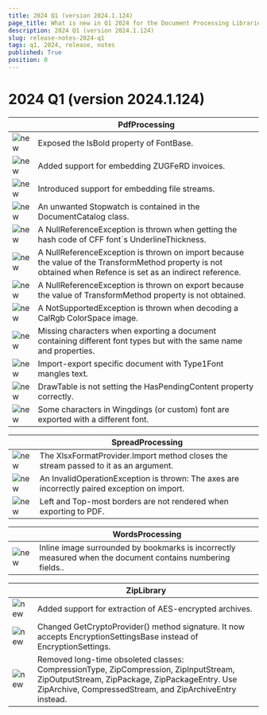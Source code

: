 ```yaml
---
title: 2024 Q1 (version 2024.1.124)
page_title: What is new in Q1 2024 for the Document Processing Libraries
description: 2024 Q1 (version 2024.1.124)
slug: release-notes-2024-q1
tags: q1, 2024, release, notes
published: True
position: 0
---
```

# 2024 Q1 (version 2024.1.124)

||PdfProcessing|
|----|----|
|![new](./images/new.png)|Exposed the IsBold property of FontBase.|
|![new](./images/new.png)|Added support for embedding ZUGFeRD invoices.|
|![new](./images/new.png)|Introduced support for embedding file streams.|
|![new](./images/fixed.png)|An unwanted Stopwatch is contained in the DocumentCatalog class. |
|![new](./images/fixed.png)|A NullReferenceException is thrown when getting the hash code of CFF font`s UnderlineThickness.  |
|![new](./images/fixed.png)|A NullReferenceException is thrown on import because the value of the TransformMethod property is not obtained when Refence is set as an indirect reference. |
|![new](./images/fixed.png)|A NullReferenceException is thrown on export because the value of TransformMethod property is not obtained.  |
|![new](./images/fixed.png)|A NotSupportedException is thrown when decoding a CalRgb ColorSpace image. |
|![new](./images/fixed.png)|Missing characters when exporting a document containing different font types but with the same name and properties. |
|![new](./images/fixed.png)|Import-export specific document with Type1Font mangles text.  |
|![new](./images/fixed.png)|DrawTable is not setting the HasPendingContent property correctly.  |
|![new](./images/fixed.png)|Some characters in Wingdings (or custom) font are exported with a different font.  |


||SpreadProcessing|
|----|----|
|![new](./images/fixed.png)|The XlsxFormatProvider.Import method closes the stream passed to it as an argument.|
|![new](./images/fixed.png)|An InvalidOperationException is thrown: The axes are incorrectly paired exception on import.|
|![new](./images/fixed.png)|Left and Top-most borders are not rendered when exporting to PDF.|


||WordsProcessing|
|----|----|
|![new](./images/fixed.png)|Inline image surrounded by bookmarks is incorrectly measured when the document contains numbering fields..|


||ZipLibrary|
|----|----|
|![new](./images/new.png)|Added support for extraction of AES-encrypted archives.|
|![new](./images/changed.png)|Changed GetCryptoProvider() method signature. It now accepts EncryptionSettingsBase instead of EncryptionSettings. |
|![new](./images/changed.png)|Removed long-time obsoleted classes: CompressionType, ZipCompression, ZipInputStream, ZipOutputStream, ZipPackage, ZipPackageEntry. Use ZipArchive, CompressedStream, and ZipArchiveEntry instead. |
